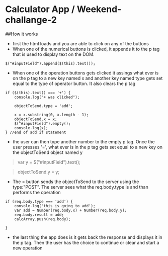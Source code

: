 # Calculator App / Weekend-challange-2

##How it works

- first the html loads and you are able to click on any of the buttons
- When one of the numerical buttons is clicked, it appends it to the p tag that is used to display text on the DOM.

```
$("#inputField").append($(this).text());
```
- When one of the operation buttons gets clicked it assings what ever is on the p tag to a new key named x and another key named type gets set equal to the type of operator button. It also clears the p tag

```
if ($(this).text() === '+') {
    console.log("+ was clicked");

    objectToSend.type = 'add';

    x = x.substring(0, x.length - 1);
    objectToSend.x = x;
    $("#inputField").empty();
    console.log(x);
} //end of add if statement
```
- the user can then type another number to the empty p tag. Once the user presses '=', what ever is in the p tag gets set equal to a new key on the objectToSend object named y
>var y = $("#inputField").text();

>objectToSend.y = y;

- The = button sends the objectToSend to the server using the type:"POST". The server sees what the req.body.type is and than performs the operation

```
if (req.body.type === 'add') {
    console.log('this is going to add');
    var add = Number(req.body.x) + Number(req.body.y);
    req.body.result = add;
    calcArray.push(req.body);

}
```
- the last thing the app does is it gets back the response and displays it in the p tag. Then the user has the choice to continue or clear and start a new operation
